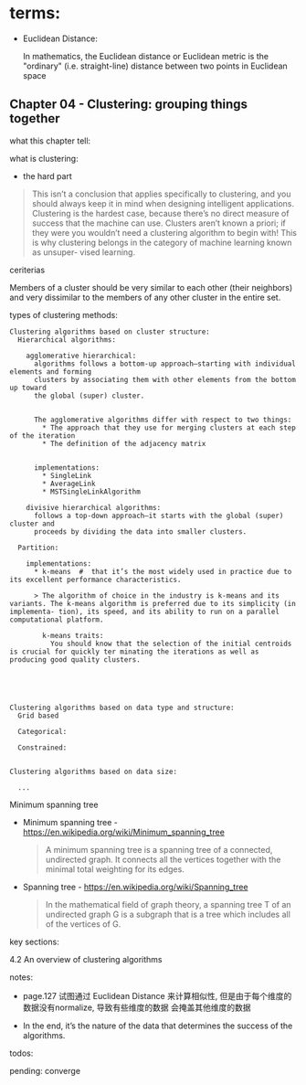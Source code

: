 # terms:


* Euclidean Distance:

    In mathematics, the Euclidean distance or Euclidean metric is the "ordinary" (i.e. straight-line)
    distance between two points in Euclidean space




## Chapter 04  -  Clustering: grouping things together



what this chapter tell:


what is clustering:

* the hard part

>This isn’t a conclusion that applies specifically to clustering, and you should always keep it in mind when designing intelligent applications. Clustering is the hardest case, because there’s no direct measure of success that the machine can use. Clusters aren’t known a priori; if they were you wouldn’t need a clustering algorithm to begin with! This is why clustering belongs in the category of machine learning known as unsuper- vised learning.

ceriterias

Members of a cluster should be very similar to each other (their neighbors) and very dissimilar to the
members of any other cluster in the entire set.



types of clustering methods:

    Clustering algorithms based on cluster structure:
      Hierarchical algorithms:

        agglomerative hierarchical:
          algorithms follows a bottom-up approach—starting with individual elements and forming
          clusters by associating them with other elements from the bottom up toward
          the global (super) cluster.


          The agglomerative algorithms differ with respect to two things:
            * The approach that they use for merging clusters at each step of the iteration
            * The definition of the adjacency matrix


          implementations:
            * SingleLink
            * AverageLink
            * MSTSingleLinkAlgorithm

        divisive hierarchical algorithms:
          follows a top-down approach—it starts with the global (super) cluster and
          proceeds by dividing the data into smaller clusters.  

      Partition:

        implementations:
          * k-means  #  that it’s the most widely used in practice due to its excellent performance characteristics.

          > The algorithm of choice in the industry is k-means and its variants. The k-means algorithm is preferred due to its simplicity (in implementa- tion), its speed, and its ability to run on a parallel computational platform.

            k-means traits:
              You should know that the selection of the initial centroids is crucial for quickly ter minating the iterations as well as producing good quality clusters.           





    Clustering algorithms based on data type and structure:
      Grid based

      Categorical:

      Constrained:


    Clustering algorithms based on data size:

      ...


Minimum spanning tree


* Minimum spanning tree - https://en.wikipedia.org/wiki/Minimum_spanning_tree
    >A minimum spanning tree is a spanning tree of a connected, undirected graph. It connects all the vertices together with the minimal total weighting for its edges.
* Spanning tree - https://en.wikipedia.org/wiki/Spanning_tree
    >In the mathematical field of graph theory, a spanning tree T of an undirected graph G is a subgraph that is a tree which includes all of the vertices of G.




key sections:

  4.2 An overview of clustering algorithms







notes:

* page.127 试图通过 Euclidean Distance 来计算相似性, 但是由于每个维度的数据没有normalize, 导致有些维度的数据
会掩盖其他维度的数据


* In the end, it’s the nature of the data that determines the success of the algorithms.



todos:

  pending:
    converge
